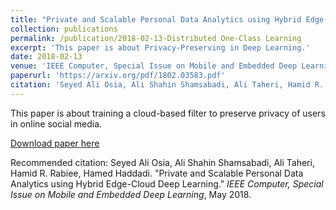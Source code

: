 ```yaml
---
title: "Private and Scalable Personal Data Analytics using Hybrid Edge-Cloud Deep Learning"
collection: publications
permalink: /publication/2018-02-13-Distributed One-Class Learning
excerpt: 'This paper is about Privacy-Preserving in Deep Learning.'
date: 2018-02-13
venue: 'IEEE Computer, Special Issue on Mobile and Embedded Deep Learning'
paperurl: 'https://arxiv.org/pdf/1802.03583.pdf'
citation: 'Seyed Ali Osia, Ali Shahin Shamsabadi, Ali Taheri, Hamid R. Rabiee, Hamed Haddadi. &quot;Private and Scalable Personal Data Analytics using Hybrid Edge-Cloud Deep Learning.&quot; <i> IEEE Computer, Special Issue on Mobile and Embedded Deep Learning,</i> May 2018.'
---
```

This paper is about training a cloud-based filter to preserve privacy of users in online social media.

[Download paper here](https://ieeexplore.ieee.org/abstract/document/8364651/)

Recommended citation: Seyed Ali Osia, Ali Shahin Shamsabadi, Ali Taheri, Hamid R. Rabiee, Hamed Haddadi. "Private and Scalable Personal Data Analytics using Hybrid Edge-Cloud Deep Learning." <i> IEEE Computer, Special Issue on Mobile and Embedded Deep Learning</i>, May 2018.
